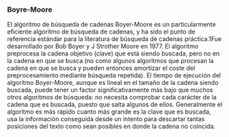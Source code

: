 ### Boyre-Moore ###

El algoritmo de búsqueda de cadenas Boyer-Moore es un particularmente eficiente algoritmo de búsqueda de cadenas, y ha sido el punto de referencia estándar para la literatura de búsqueda de cadenas práctica.1​ Fue desarrollado por Bob Boyer y J Strother Moore en 1977. El algoritmo preprocesa la cadena objetivo (clave) que está siendo buscada, pero no en la cadena en que se busca (no como algunos algoritmos que procesan la cadena en que se busca y pueden entonces amortizar el coste del preprocesamiento mediante búsqueda repetida). El tiempo de ejecución del algoritmo Boyer-Moore, aunque es lineal en el tamaño de la cadena siendo buscada, puede tener un factor significativamente más bajo que muchos otros algoritmos de búsqueda: no necesita comprobar cada carácter de la cadena que es buscada, puesto que salta algunos de ellos. Generalmente el algoritmo es más rápido cuanto más grande es la clave que es buscada, usa la información conseguida desde un intento para descartar tantas posiciones del texto como sean posibles en donde la cadena no coincida.